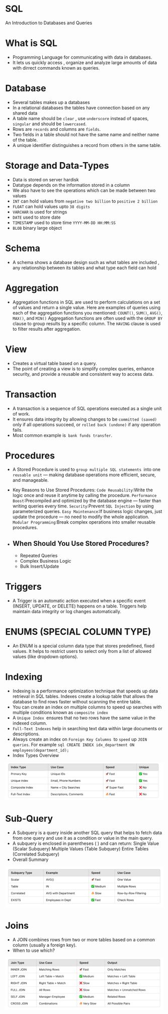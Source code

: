 # SQL
An Introduction to Databases and Queries

# What is SQL
* Programming Language for communicating with data in databases. 
* It lets us quickly access , organize and analyze large amounts of data with dirrect commands known as queries. 

# Database 
* Several tables makes up a databases
* In a relational databases the tables have connection based on any shared data
* A table name should be `clear` , use `underscore` instead of spaces, `singular` and should be `lowercased`. 
* Rows are `records` and columns are `fields`.
* Two fields in a table should not have the same name and neither name of the table. 
* A unique identifier distinguishes a record from others in the same table.

# Storage and Data-Types
* Data is stored on server hardisk
* Datatype depends on the information stored in a column
* We also have to see the operations which can be made between two values
* `INT` can hold values from `negative two billion` to `positive 2 billion` 
* `FLOAT` can hold values upto `38 digits`
* `VARCHAR` is used for strings
* `DATE`    used to store date 
* `TIMESTAMP` used to store time  `YYYY-MM-DD HH:MM:SS`
* `BLOB` binary large object

# Schema 
* A schema shows a database design such as what tables are included , any relationship between its tables and what type each field can hold

# Aggregation 
* Aggregation functions in SQL are used to perform calculations on a set of values and return a single value. Here are examples of queries using each of the aggregation functions you mentioned: `COUNT()`, `SUM()`, `AVG()`, `MAX()`, and `MIN()`
Aggregation functions are often used with the `GROUP BY` clause to group results by a specific column.
The `HAVING` clause is used to filter results after aggregation.

# View 
* Creates a virtual table based on a query.
* The point of creating a view is to simplify complex queries, enhance security, and provide a reusable and consistent way to access data. 

# Transaction
* A transaction is a sequence of SQL operations executed as a single unit of work.
* It ensures data integrity by allowing changes to be `committed (saved)` only if all operations succeed, or `rolled back (undone)` if any operation fails.
* Most common example is` bank funds transfer`. 

# Procedures 
* A Stored Procedure is used to `group multiple SQL statements `into one `reusable unit` — making database operations more efficient, secure, and manageable.
* Key Reasons to Use Stored Procedures:
`Code Reusability`:Write the logic once and reuse it anytime by calling the procedure.
`Performance Boost`:Precompiled and optimized by the database engine — faster than writing queries every time.
`Security`:Prevent `SQL Injection` by using parameterized queries.
`Easy Maintenance`:If business logic changes, just update the procedure — no need to modify the whole application.
`Modular Programming`:Break complex operations into smaller reusable procedures.

* ## When Should You Use Stored Procedures?
   * Repeated Queries     
   * Complex Business Logic 
   * Bulk Insert/Update 

# Triggers
* A Trigger is an automatic action executed when a specific event (INSERT, UPDATE, or DELETE) happens on a table. Triggers help maintain data integrity or log changes automatically.

# ENUMS (SPECIAL COLUMN TYPE)
* An ENUM is a special column data type that stores predefined, fixed values. It helps to restrict users to select only from a list of allowed values (like dropdown options).

# Indexing 
* Indexing is a performance optimization technique that speeds up data retrieval in SQL tables. Indexes create a lookup table that allows the database to find rows faster without scanning the entire table.
* You can create an index on multiple columns to speed up searches with multiple conditions known as `composite index`
* A `Unique Index `ensures that no two rows have the same value in the indexed column.
* `Full-Text Indexes` help in searching text data within large documents or descriptions.
* Always create an index on `Foreign Key Columns `to `speed` up `JOIN queries`. 
For example ```sql CREATE INDEX idx_department ON employees(department_id);```
*  Index Types Overview 
<img src='index.png' />

# Sub-Query 
* A Subquery is a query inside another SQL query that helps to fetch data from one query and use it as a condition or value in the main query.
* A subquery is enclosed in parentheses ( ) and can return:
Single Value (Scalar Subquery)
Multiple Values (Table Subquery)
Entire Tables (Correlated Subquery)
* Overall Summary
<img src='sub-query.png' />

# Joins 
* A JOIN combines rows from two or more tables based on a common column (usually a foreign key).
* When to use which? 
<img src='join.png' />
